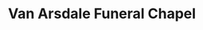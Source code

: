 ---
title: "Van Arsdale Funeral Chapel"
url: /osage-city/van-arsdale-funeral-chapel/
shop: funeral directors
---